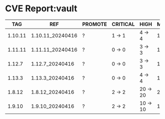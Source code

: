 # CVE Report:vault
|   TAG   |       REF        | PROMOTE | CRITICAL |   HIGH   |  MEDIUM  |  LOW   | UNKNOWN |
|---------|------------------|---------|----------|----------|----------|--------|---------|
| 1.10.11 | 1.10.11_20240416 | ?       | 1 -> 1   | 4 -> 4   | 12 -> 12 | 2 -> 2 | 0 -> 0  |
| 1.11.11 | 1.11.11_20240416 | ?       | 0 -> 0   | 3 -> 3   | 12 -> 12 | 3 -> 1 | 0 -> 0  |
| 1.12.7  | 1.12.7_20240416  | ?       | 0 -> 0   | 3 -> 3   | 12 -> 12 | 3 -> 1 | 0 -> 0  |
| 1.13.3  | 1.13.3_20240416  | ?       | 0 -> 0   | 4 -> 4   | 15 -> 15 | 3 -> 1 | 0 -> 0  |
| 1.8.12  | 1.8.12_20240416  | ?       | 2 -> 2   | 20 -> 20 | 20 -> 20 | 3 -> 3 | 0 -> 0  |
| 1.9.10  | 1.9.10_20240416  | ?       | 2 -> 2   | 10 -> 10 | 15 -> 15 | 2 -> 2 | 0 -> 0  |
